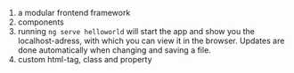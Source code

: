 1. a modular frontend framework
2. components
3. running `ng serve helloworld` will start the app and show you the localhost-adress, with which you can view it in the browser. Updates are done automatically when changing and saving a file.
4. custom html-tag, class and property